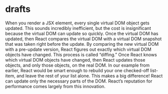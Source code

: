 # drafts

When you render a JSX element, every single virtual DOM object gets updated. This sounds incredibly inefficient, but the cost is insignificant because the virtual DOM can update so quickly.
Once the virtual DOM has updated, then React compares the virtual DOM with a virtual DOM snapshot that was taken right before the update.
By comparing the new virtual DOM with a pre-update version, React figures out exactly which virtual DOM objects have changed. This process is called “diffing.”
Once React knows which virtual DOM objects have changed, then React updates those objects, and only those objects, on the real DOM. In our example from earlier, React would be smart enough to rebuild your one checked-off list-item, and leave the rest of your list alone.
This makes a big difference! React can update only the necessary parts of the DOM. React’s reputation for performance comes largely from this innovation.
